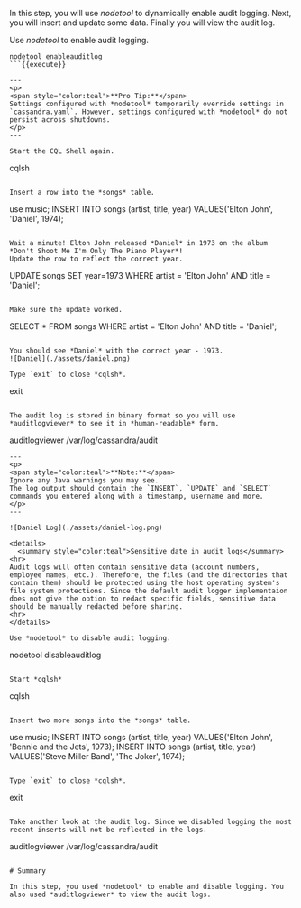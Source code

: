 In this step, you will use *nodetool* to dynamically enable audit logging. 
Next, you will insert and update some data. 
Finally you will view the audit log.

Use *nodetool* to enable audit logging.
```
nodetool enableauditlog
```{{execute}}

---
<p>
<span style="color:teal">**Pro Tip:**</span> 
Settings configured with *nodetool* temporarily override settings in `cassandra.yaml`. However, settings configured with *nodetool* do not persist across shutdowns.
</p>
---

Start the CQL Shell again.

```
cqlsh
```{{execute}}

Insert a row into the *songs* table.
```
use music;
INSERT INTO songs (artist, title, year) VALUES('Elton John', 'Daniel', 1974);
```{{execute}}

Wait a minute! Elton John released *Daniel* in 1973 on the album *Don't Shoot Me I'm Only The Piano Player*!
Update the row to reflect the correct year.

```
UPDATE songs SET year=1973 WHERE artist = 'Elton John' AND title = 'Daniel';
```{{execute}}

Make sure the update worked.
```
SELECT * FROM songs WHERE artist = 'Elton John' AND title = 'Daniel';
```{{execute}}

You should see *Daniel* with the correct year - 1973.
![Daniel](./assets/daniel.png)

Type `exit` to close *cqlsh*.
```
exit
```{{execute}}

The audit log is stored in binary format so you will use *auditlogviewer* to see it in *human-readable* form.
```
auditlogviewer /var/log/cassandra/audit
```{{execute}}
---
<p>
<span style="color:teal">**Note:**</span> 
Ignore any Java warnings you may see. 
The log output should contain the `INSERT`, `UPDATE` and `SELECT` commands you entered along with a timestamp, username and more.
</p>
---

![Daniel Log](./assets/daniel-log.png)

<details>
  <summary style="color:teal">Sensitive date in audit logs</summary>
<hr>
Audit logs will often contain sensitive data (account numbers, employee names, etc.). Therefore, the files (and the directories that contain them) should be protected using the host operating system's file system protections. Since the default audit logger implementaion does not give the option to redact specific fields, sensitive data should be manually redacted before sharing.
<hr>
</details>

Use *nodetool* to disable audit logging.
```
nodetool disableauditlog
```{{execute}}

Start *cqlsh*
```
cqlsh
```{{execute}}

Insert two more songs into the *songs* table.
```
use music;
INSERT INTO songs (artist, title, year) VALUES('Elton John', 'Bennie and the Jets', 1973);
INSERT INTO songs (artist, title, year) VALUES('Steve Miller Band', 'The Joker', 1974);
```{{execute}}

Type `exit` to close *cqlsh*.
```
exit
```{{execute}}

Take another look at the audit log. Since we disabled logging the most recent inserts will not be reflected in the logs.

```
auditlogviewer /var/log/cassandra/audit
```{{execute}}

# Summary

In this step, you used *nodetool* to enable and disable logging. You also used *auditlogviewer* to view the audit logs.